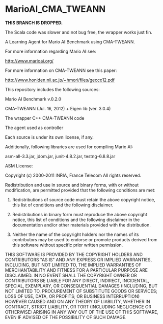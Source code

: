 MarioAI_CMA_TWEANN
==================

**THIS BRANCH IS DROPPED.**

The Scala code was slower and not bug free, the wrapper works just fin.

A Learning Agent for Mario AI Benchmark using CMA-TWEANN.

For more information regarding Mario AI see:

http://www.marioai.org/

For more information on CMA-TWEANN see this paper:

http://www.honiden.nii.ac.jp/~hmori/files/gecco12.pdf

This repository includes the following sources:

Mario AI Benchmark v.0.2.0

CMA-TWEANN (Jul. 16, 2012) + Eigen lib (ver. 3.0.4)

The wrapper C++ CMA-TWEANN code

The agent used as controller

Each source is under its own license, if any.

Additionally, following libraries are used for compiling Mario AI:

asm-all-3.3.jar, jdom.jar, junit-4.8.2.jar, testng-6.8.8.jar

ASM License:

Copyright (c) 2000-2011 INRIA, France Telecom
All rights reserved.

Redistribution and use in source and binary forms, with or without
modification, are permitted provided that the following conditions
are met:

1. Redistributions of source code must retain the above copyright
   notice, this list of conditions and the following disclaimer.

2. Redistributions in binary form must reproduce the above copyright
   notice, this list of conditions and the following disclaimer in the
   documentation and/or other materials provided with the distribution.

3. Neither the name of the copyright holders nor the names of its
   contributors may be used to endorse or promote products derived from
   this software without specific prior written permission.

THIS SOFTWARE IS PROVIDED BY THE COPYRIGHT HOLDERS AND CONTRIBUTORS "AS IS"
AND ANY EXPRESS OR IMPLIED WARRANTIES, INCLUDING, BUT NOT LIMITED TO, THE
IMPLIED WARRANTIES OF MERCHANTABILITY AND FITNESS FOR A PARTICULAR PURPOSE
ARE DISCLAIMED. IN NO EVENT SHALL THE COPYRIGHT OWNER OR CONTRIBUTORS BE
LIABLE FOR ANY DIRECT, INDIRECT, INCIDENTAL, SPECIAL, EXEMPLARY, OR
CONSEQUENTIAL DAMAGES (INCLUDING, BUT NOT LIMITED TO, PROCUREMENT OF
SUBSTITUTE GOODS OR SERVICES; LOSS OF USE, DATA, OR PROFITS; OR BUSINESS
INTERRUPTION) HOWEVER CAUSED AND ON ANY THEORY OF LIABILITY, WHETHER IN
CONTRACT, STRICT LIABILITY, OR TORT (INCLUDING NEGLIGENCE OR OTHERWISE)
ARISING IN ANY WAY OUT OF THE USE OF THIS SOFTWARE, EVEN IF ADVISED OF
THE POSSIBILITY OF SUCH DAMAGE.


